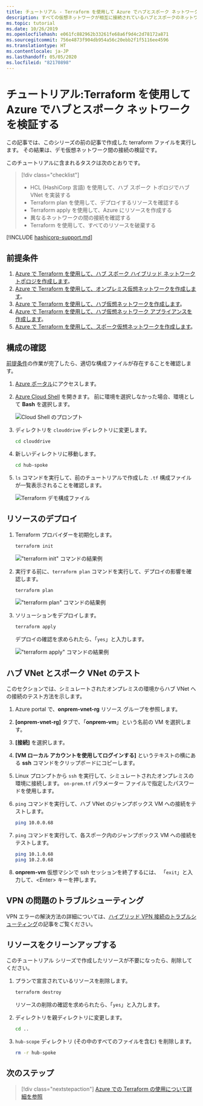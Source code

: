 ```yaml
---
title: チュートリアル - Terraform を使用して Azure でハブとスポーク ネットワークを検証する
description: すべての仮想ネットワークが相互に接続されているハブとスポークのネットワーク トポロジを検証する方法について説明します。
ms.topic: tutorial
ms.date: 10/26/2019
ms.openlocfilehash: e061fc882962b33261fe68a6f9d4c2d78172a871
ms.sourcegitcommit: 756e4873f904db954a56c20ebb2f1f5116ee4596
ms.translationtype: HT
ms.contentlocale: ja-JP
ms.lasthandoff: 05/05/2020
ms.locfileid: "82170898"
---
```

# <a name="tutorial-validate-a-hub-and-spoke-network-in-azure-using-terraform"></a>チュートリアル:Terraform を使用して Azure でハブとスポーク ネットワークを検証する

この記事では、このシリーズの前の記事で作成した terraform ファイルを実行します。 その結果は、デモ仮想ネットワーク間の接続の検証です。

このチュートリアルに含まれるタスクは次のとおりです。

> [!div class="checklist"]
> * HCL (HashiCorp 言語) を使用して、ハブ スポーク トポロジでハブ VNet を実装する
> * Terraform plan を使用して、デプロイするリソースを確認する
> * Terraform apply を使用して、Azure にリソースを作成する
> * 異なるネットワークの間の接続を確認する
> * Terraform を使用して、すべてのリソースを破棄する

[!INCLUDE [hashicorp-support.md](includes/hashicorp-support.md)]

## <a name="prerequisites"></a>前提条件

1. [Azure で Terraform を使用して、ハブ スポーク ハイブリッド ネットワーク トポロジを作成します](./hub-spoke-introduction.md)。
1. [Azure で Terraform を使用して、オンプレミス仮想ネットワークを作成します](./hub-spoke-on-prem.md)。
1. [Azure で Terraform を使用して、ハブ仮想ネットワークを作成します](./hub-spoke-hub-network.md)。
1. [Azure で Terraform を使用して、ハブ仮想ネットワーク アプライアンスを作成します](./hub-spoke-hub-nva.md)。
1. [Azure で Terraform を使用して、スポーク仮想ネットワークを作成します](./hub-spoke-spoke-network.md)。

## <a name="verify-your-configuration"></a>構成の確認

[前提条件](#prerequisites)の作業が完了したら、適切な構成ファイルが存在することを確認します。

1. [Azure ポータル](https://portal.azure.com)にアクセスします。

1. [Azure Cloud Shell](/azure/cloud-shell/overview) を開きます。 前に環境を選択しなかった場合、環境として **Bash** を選択します。

    ![Cloud Shell のプロンプト](./media/common/azure-portal-cloud-shell-button-min.png)

1. ディレクトリを `clouddrive` ディレクトリに変更します。

    ```bash
    cd clouddrive
    ```

1. 新しいディレクトリに移動します。

    ```bash
    cd hub-spoke
    ```

1. `ls` コマンドを実行して、前のチュートリアルで作成した `.tf` 構成ファイルが一覧表示されることを確認します。

    ![Terraform デモ構成ファイル](./media/hub-and-spoke-tutorial-series/hub-spoke-config-files.png)

## <a name="deploy-the-resources"></a>リソースのデプロイ

1. Terraform プロバイダーを初期化します。
    
    ```bash
    terraform init
    ```
    
    !["terraform init" コマンドの結果例](./media/hub-and-spoke-tutorial-series/hub-spoke-terraform-init.png)
    
1. 実行する前に、`terraform plan` コマンドを実行して、デプロイの影響を確認します。

    ```bash
    terraform plan
    ```
    
    !["terraform plan" コマンドの結果例](./media/hub-and-spoke-tutorial-series/hub-spoke-terraform-plan.png)

1. ソリューションをデプロイします。

    ```bash
    terraform apply
    ```
    
    デプロイの確認を求められたら、「`yes`」と入力します。

    !["terraform apply" コマンドの結果例](./media/hub-and-spoke-tutorial-series/hub-spoke-terraform-apply.png)
    
## <a name="test-the-hub-vnet-and-spoke-vnets"></a>ハブ VNet とスポーク VNet のテスト

このセクションでは、シミュレートされたオンプレミスの環境からハブ VNet への接続のテスト方法を示します。

1. Azure portal で、**onprem-vnet-rg** リソース グループを参照します。

1. **[onprem-vnet-rg]** タブで、「**onprem-vm**」という名前の VM を選択します。

1. **[接続]** を選択します。

1. **[VM ローカル アカウントを使用してログインする]** というテキストの横にある **ssh** コマンドをクリップボードにコピーします。

1. Linux プロンプトから `ssh` を実行して、シミュレートされたオンプレミスの環境に接続します。 `on-prem.tf` パラメーター ファイルで指定したパスワードを使用します。

1. `ping` コマンドを実行して、ハブ VNet のジャンプボックス VM への接続をテストします。

   ```bash
   ping 10.0.0.68
   ```

1. `ping` コマンドを実行して、各スポーク内のジャンプボックス VM への接続をテストします。

   ```bash
   ping 10.1.0.68
   ping 10.2.0.68
   ```

1. **onprem-vm** 仮想マシンで ssh セッションを終了するには、 「`exit`」と入力して、&lt;Enter> キーを押します。

## <a name="troubleshoot-vpn-issues"></a>VPN の問題のトラブルシューティング

VPN エラーの解決方法の詳細については、[ハイブリッド VPN 接続のトラブルシューティング](/azure/architecture/reference-architectures/hybrid-networking/troubleshoot-vpn)の記事をご覧ください。

## <a name="clean-up-resources"></a>リソースをクリーンアップする

このチュートリアル シリーズで作成したリソースが不要になったら、削除してください。

1. プランで宣言されているリソースを削除します。

    ```bash
    terraform destroy
    ```

    リソースの削除の確認を求められたら、「`yes`」と入力します。

1. ディレクトリを親ディレクトリに変更します。

    ```bash
    cd ..
    ```

1. `hub-scope` ディレクトリ (その中のすべてのファイルを含む) を削除します。

    ```bash
    rm -r hub-spoke
    ```

## <a name="next-steps"></a>次のステップ

> [!div class="nextstepaction"] 
> [Azure での Terraform の使用について詳細を参照](/azure/terraform)